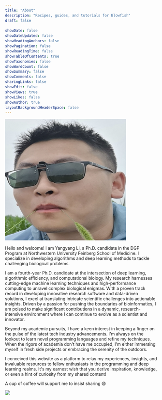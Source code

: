 ```yaml
---
title: "About"
description: "Recipes, guides, and tutorials for Blowfish"
draft: false

showDate: false
showDateUpdated: false
showHeadingAnchors: false
showPagination: false
showReadingTime: false
showTableOfContents: true
showTaxonomies: false
showWordCount: false
showSummary: false
showComments: false
sharingLinks: false
showEdit: false
showViews: true
showLikes: false
showAuthor: true
layoutBackgroundHeaderSpace: false
---
```



<img src="./self-crop.png" width="400" height="400" />

Hello and welcome! I am Yangyang Li, a Ph.D. candidate in the DGP Program at Northwestern University Feinberg School of Medicine.
I specialize in developing algorithms and deep learning methods to tackle
challenging biological problems.

I am a fourth-year Ph.D. candidate at the intersection of deep learning, algorithmic efficiency, and computational biology.
My research harnesses cutting-edge machine learning techniques and high-performance computing to unravel complex biological
enigmas.
With a proven track record in developing innovative research software and data-driven solutions, I excel at translating
intricate scientific challenges into actionable insights.
Driven by a passion for pushing the boundaries of bioinformatics, I am poised to make significant contributions in a dynamic, research-intensive environment where I can continue to evolve as a
scientist and innovator.

Beyond my academic pursuits, I have a keen interest in keeping a finger on the pulse of the latest tech industry advancements.
I'm always on the lookout to learn novel programming languages and refine my techniques.
When the rigors of academia don't have me occupied, I'm either immersing myself in fresh side projects or embracing the serenity of the outdoors.

I conceived this website as a platform to relay my experiences, insights, and invaluable resources to fellow enthusiasts in the programming and deep learning realms.
It's my earnest wish that you derive inspiration, knowledge, or even a hint of curiosity from my shared content!

A cup of coffee will support me to insist sharing :smile:

[![](https://liberapay.com/assets/widgets/donate.svg)](https://liberapay.com/yangyangli/donate)
